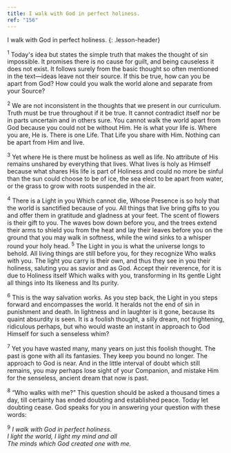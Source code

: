 ```yaml
---
title: I walk with God in perfect holiness.
ref: "156"
---
```


I walk with God in perfect holiness.
{: .lesson-header}

<sup>1</sup> Today's idea but states the simple truth that makes the
thought of sin impossible. It promises there is no cause for guilt, and
being causeless it does not exist. It follows surely from the basic
thought so often mentioned in the text—ideas leave not their source. If
this be true, how can you be apart from God? How could you walk the
world alone and separate from your Source?

<sup>2</sup> We are not inconsistent in the thoughts that we present in
our curriculum. Truth must be true throughout if it be true. It cannot
contradict itself nor be in parts uncertain and in others sure. You
cannot walk the world apart from God because you could not be without
Him. He is what your life is. Where you are, He is. There is one Life.
That Life you share with Him. Nothing can be apart from Him and live.

<sup>3</sup> Yet where He is there must be holiness as well as life. No
attribute of His remains unshared by everything that lives. What lives
is holy as Himself because what shares His life is part of Holiness and
could no more be sinful than the sun could choose to be of ice, the sea
elect to be apart from water, or the grass to grow with roots suspended
in the air.

<sup>4</sup> There is a Light in you Which cannot die, Whose Presence is
so holy that the world is sanctified because of you. All things that
live bring gifts to you and offer them in gratitude and gladness at your
feet. The scent of flowers is their gift to you. The waves bow down
before you, and the trees extend their arms to shield you from the heat
and lay their leaves before you on the ground that you may walk in
softness, while the wind sinks to a whisper round your holy head.
<sup>5</sup> The Light in you is what the universe longs to behold. All
living things are still before you, for they recognize Who walks with
you. The light you carry is their own, and thus they see in you their
holiness, saluting you as savior and as God. Accept their reverence, for
it is due to Holiness itself Which walks with you, transforming in Its
gentle Light all things into Its likeness and Its purity.

<sup>6</sup> This is the way salvation works. As you step back, the
Light in you steps forward and encompasses the world. It heralds not the
end of sin in punishment and death. In lightness and in laughter is it
gone, because its quaint absurdity is seen. It is a foolish thought, a
silly dream, not frightening, ridiculous perhaps, but who would waste an
instant in approach to God Himself for such a senseless whim?

<sup>7</sup> Yet you have wasted many, many years on just this foolish
thought. The past is gone with all its fantasies. They keep you bound no
longer. The approach to God is near. And in the little interval of doubt
which still remains, you may perhaps lose sight of your Companion, and
mistake Him for the senseless, ancient dream that now is past.

<sup>8</sup> “Who walks with me?” This question should be asked a
thousand times a day, till certainty has ended doubting and established
peace. Today let doubting cease. God speaks for you in answering your
question with these words:

<sup>9</sup> *I walk with God in perfect holiness.<br/>
I light the world, I light my mind and all<br/>
The minds which God created one with me.*

